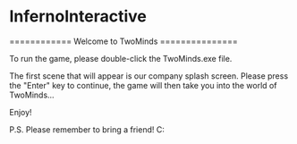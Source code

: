 # InfernoInteractive

============ Welcome to TwoMinds ===============  
  
To run the game, please double-click the TwoMinds.exe file.

The first scene that will appear is our company splash screen. 
Please press the "Enter" key to continue, the game will then take you into the world of TwoMinds...

Enjoy!

P.S. Please remember to bring a friend! C:
